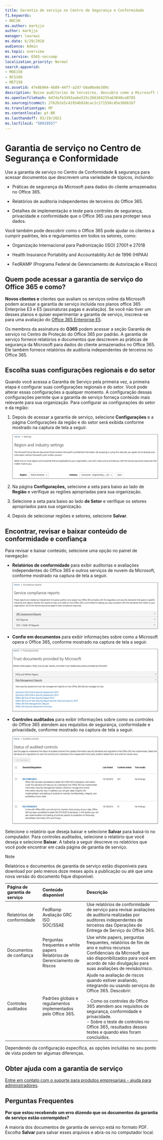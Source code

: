 ```yaml
---
title: Garantia de serviço no Centro de Segurança e Conformidade
f1.keywords:
- NOCSH
ms.author: markjjo
author: markjjo
manager: laurawi
ms.date: 6/29/2018
audience: Admin
ms.topic: overview
ms.service: O365-seccomp
localization_priority: Normal
search.appverid:
- MOE150
- BCS160
- MET150
ms.assetid: 47e8b964-4b09-44f7-a2d7-b8a06e8e389c
description: Baixe auditorias de terceiros, descubra como a Microsoft mantém os dados do cliente seguros e saiba como você pode estar em conformidade com ISO, HIPAA, FINRA e FedRAMP ao usar o Office 365.
ms.openlocfilehash: 6d7dafb3493aabe525c266184235a63840ce8785
ms.sourcegitcommit: 27b2b2e5c41934b918cac2c171556c45e36661bf
ms.translationtype: MT
ms.contentlocale: pt-BR
ms.lasthandoff: 03/19/2021
ms.locfileid: "50919557"
---
```

# <a name="service-assurance-in-the-security--compliance-center"></a>Garantia de serviço no Centro de Segurança e Conformidade

Use a garantia de serviço no Centro de Conformidade & segurança para acessar documentos que descrevem uma variedade de tópicos, incluindo: 
  
- Práticas de segurança da Microsoft para dados do cliente armazenados no Office 365. 
    
- Relatórios de auditoria independentes de terceiros do Office 365. 
    
- Detalhes de implementação e teste para controles de segurança, privacidade e conformidade que o Office 365 usa para proteger seus dados. 
    
Você também pode descobrir como o Office 365 pode ajudar os clientes a cumprir padrões, leis e regulamentos em todos os setores, como:
  
-  Organização Internacional para Padronização (ISO) 27001 e 27018 
    
- Health Insurance Portability and Accountability Act de 1996 (HIPAA)
    
- FedRAMP (Programa Federal de Gerenciamento de Autorização e Risco)
    
## <a name="who-can-access-office-365-service-assurance-and-how"></a>Quem pode acessar a garantia de serviço do Office 365 e como?

 **Novos clientes e** clientes que avaliam os serviços online da Microsoft podem acessar a garantia de serviço incluída nos planos office 365 Enterprise E3 e E5 (assinaturas pagas e avaliação). Se você não tiver um desses planos e quiser experimentar a garantia de serviço, inscreva-se para uma avaliação do [Office 365 Enterprise E5](https://go.microsoft.com/fwlink/p/?LinkID=698279).
  
 Os membros da assinatura do **O365** podem acessar a seção Garantia de serviço no Centro de Proteção do Office 365 por padrão. A garantia de serviço fornece relatórios e documentos que descrevem as práticas de segurança da Microsoft para dados do cliente armazenados no Office 365. Ele também fornece relatórios de auditoria independentes de terceiros no Office 365.
 
## <a name="choose-your-industry-and-regional-settings"></a>Escolha suas configurações regionais e do setor
<a name="Chooseyourindustryregional"> </a>

Quando você acessa a Garantia de Serviço pela primeira vez, a primeira etapa é configurar suas configurações regionais e do setor. Você pode alterar essas configurações a qualquer momento. A configuração dessas configurações permite que a garantia de serviço forneça conteúdo mais relevante para sua organização. Para configurar as configurações do setor e da região:
  
1. Depois de acessar a garantia de serviço, selecione **Configurações** e a página Configurações da região e do setor será exibida conforme mostrado na captura de tela a seguir. 
    
    ![Mostra a página Configurações do Centro de Proteção.](../media/101716e8-9c0a-4839-a2c0-f6aacf64eb9d.png)
  
2. Na página **Configurações,** selecione a seta para baixo ao lado de **Região** e verifique as regiões apropriadas para sua organização. 
    
3. Selecione a seta para baixo ao lado **de Setor** e verifique os setores apropriados para sua organização. 
    
4. Depois de selecionar regiões e setores, selecione **Salvar**.
    
## <a name="find-review-and-download-compliance-and-trust-content"></a>Encontrar, revisar e baixar conteúdo de conformidade e confiança
<a name="Chooseyourindustryregional"> </a>

Para revisar e baixar conteúdo, selecione uma opção no painel de navegação:
  
- **Relatórios de conformidade** para exibir auditorias e avaliações independentes do Office 365 e outros serviços de nuvem da Microsoft, conforme mostrado na captura de tela a seguir. 
    
    ![Mostra a página De garantia do serviço: Relatórios de Conformidade do Serviço.](../media/149f2181-a558-4963-85e5-8d5ebc7cdac8.png)
  
- **Confie em documentos** para exibir informações sobre como a Microsoft opera o Office 365, conforme mostrado na captura de tela a seguir. 
    
    ![Mostra a página garantia de serviço: Documentos de confiança fornecidos pela Microsoft](../media/5dd4e89a-25a2-45e7-8d6c-a5c5b9237327.png)
  
- **Controles auditados** para exibir informações sobre como os controles do Office 365 atendem aos requisitos de segurança, conformidade e privacidade, conforme mostrado na captura de tela a seguir. 
    
    ![Mostra a tela Controles auditados de garantia de serviço.](../media/4baf252b-603d-45e0-af12-32616154df65.png)
  
Selecione o relatório que deseja baixar e selecione **Salvar** para baixá-lo no computador. Para controles auditados, selecione o relatório que você deseja e selecione **Baixar**. A tabela a seguir descreve os relatórios que você pode encontrar em cada página de garantia de serviço. 
  
> [!NOTE]
> Relatórios e documentos de garantia de serviço estão disponíveis para download por pelo menos doze meses após a publicação ou até que uma nova versão do documento fique disponível. 
  
|**Página de garantia de serviço**|**Conteúdo disponível**|**Descrição**|
|:-----|:-----|:-----|
|Relatórios de conformidade  <br/> | FedRamp  <br/>  Avaliação GRC  <br/>  ISO  <br/>  SOC/SSAE  <br/> |Use relatórios de conformidade de serviço para revisar avaliações de auditoria realizadas por auditores independentes de terceiros das Operações de Entrega de Serviço do Office 365.  <br/> |
|Documentos de confiança  <br/> | Perguntas frequentes e white papers  <br/>  Relatórios de Gerenciamento de Riscos  <br/> |Use white papers, perguntas frequentes, relatórios de fim de ano e outros recursos Confidenciais da Microsoft que são disponibilizados para você em acordo de não divulgação para suas avaliações de revisão/risco.  <br/> |
|Controles auditados  <br/> |Padrões globais e regulamentos implementados pelo Office 365.  <br/> | Ajude na avaliação de riscos quando estiver avaliando, integrando ou usando serviços do Office 365. Descobrir:  <br/> <br/>- Como os controles do Office 365 atendem aos requisitos de segurança, conformidade e privacidade.  <br/>- Sobre o teste de controles no Office 365, resultados desses testes e quando eles foram concluídos.  <br/> |
   
Dependendo da configuração específica, as opções incluídas no seu ponto de vista podem ter algumas diferenças.
    
## <a name="get-help-with-service-assurance"></a>Obter ajuda com a garantia de serviço
<a name="addother"> </a>

[Entre em contato com o suporte para produtos empresariais - ajuda para administradores](../admin/contact-support-for-business-products.md).
  
## <a name="frequently-asked-questions"></a>Perguntas Frequentes
<a name="addother"> </a>

 **Por que estou recebendo um erro dizendo que os documentos da garantia de serviço estão corrompidos?**
  
A maioria dos documentos de garantia de serviço está no formato PDF. Escolha **Salvar** para salvar esses arquivos e abra-os no computador local.